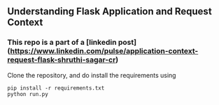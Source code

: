 ## Understanding Flask Application and Request Context

### This repo is a part of a [linkedin post] (https://www.linkedin.com/pulse/application-context-request-flask-shruthi-sagar-cr)

Clone the repository, and do install the requirements using
    
    pip install -r requirements.txt
    python run.py

